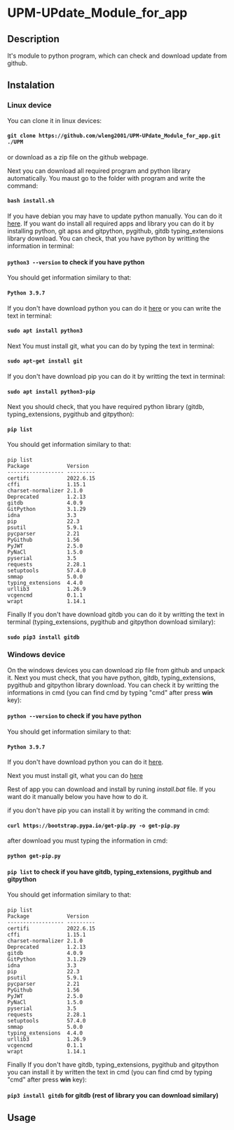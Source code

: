 # UPM-UPdate_Module_for_app
## Description
It's module to python program, which can check and download update from github.

## Instalation

### Linux device
You can clone it in linux devices: 

#### `git clone https://github.com/wleng2001/UPM-UPdate_Module_for_app.git ./UPM`

or download as a zip file on the github webpage.

Next you can download all required program and python library automatically. You maust go to the folder with program and write the command:
#### `bash install.sh`
If you have debian you may have to update python manually. You can do it <a href="https://help.hostry.com/knowledge-base/how-do-i-upgrade-my-python-on-debian/">here</a>. If you want do install all required apps and library you can do it by installing  python, git apss and gitpython, pygithub, gitdb typing_extensions library download. You can check, that you have python by writting the information in terminal: 

#### `python3 --version` to check if you have python

You should get information similary to that:

#### `Python 3.9.7`

If you don't have download python you can do it <a href="https://www.python.org/downloads/">here</a> or you can write the text in terminal:

#### `sudo apt install python3`

Next You must install git, what you can do by typing the text in terminal:

#### `sudo apt-get install git`

If you don't have download pip you can do it by writting the text in terminal:

#### `sudo apt install python3-pip`

Next you should check, that you have required python library (gitdb, typing_extensions, pygithub and gitpython):

#### `pip list` 

You should get information similary to that:

####
```
pip list
Package            Version
------------------ ---------
certifi            2022.6.15
cffi               1.15.1
charset-normalizer 2.1.0
Deprecated         1.2.13
gitdb              4.0.9
GitPython          3.1.29
idna               3.3
pip                22.3
psutil             5.9.1
pycparser          2.21
PyGithub           1.56
PyJWT              2.5.0
PyNaCl             1.5.0
pyserial           3.5
requests           2.28.1
setuptools         57.4.0
smmap              5.0.0
typing_extensions  4.4.0
urllib3            1.26.9
vcgencmd           0.1.1
wrapt              1.14.1
```

Finally If you don't have download gitdb you can do it by writting the text in terminal (typing_extensions, pygithub and gitpython download similary): 

#### `sudo pip3 install gitdb`

### Windows device

On the windows devices you can download zip file from github and unpack it.
Next you must check, that you have python, gitdb, typing_extensions, pygithub and gitpython library download. You can check it by writting the informations in cmd (you can find cmd by typing "cmd" after press **win** key): 

#### `python --version` to check if you have python

You should get information similary to that:

#### `Python 3.9.7`

If you don't have download python you can do it <a href="https://www.python.org/downloads/">here</a>.

Next you must install git, what you can do <a href="https://gitforwindows.org/">here</a>

Rest of app you can download and install by runing *install.bat* file. If you want do it manually below you have how to do it.

if you don't have pip you can install it by writing the command in cmd:

#### `curl https://bootstrap.pypa.io/get-pip.py -o get-pip.py`

after download you must typing the information in cmd:

#### `python get-pip.py`

#### `pip list` to check if you have gitdb, typing_extensions, pygithub and gitpython

You should get information similary to that:

#### 
```
pip list
Package            Version
------------------ ---------
certifi            2022.6.15
cffi               1.15.1
charset-normalizer 2.1.0
Deprecated         1.2.13
gitdb              4.0.9
GitPython          3.1.29
idna               3.3
pip                22.3
psutil             5.9.1
pycparser          2.21
PyGithub           1.56
PyJWT              2.5.0
PyNaCl             1.5.0
pyserial           3.5
requests           2.28.1
setuptools         57.4.0
smmap              5.0.0
typing_extensions  4.4.0
urllib3            1.26.9
vcgencmd           0.1.1
wrapt              1.14.1
```

Finally If you don't have gitdb, typing_extensions, pygithub and gitpython you can install it by written the text in cmd (you can find cmd by typing "cmd" after press **win** key):

#### `pip3 install gitdb` for gitdb (rest of library you can download similary)

## Usage
